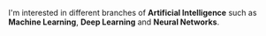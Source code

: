 I'm interested in different branches of __Artificial Intelligence__ such as __Machine Learning__, __Deep Learning__ and __Neural Networks__.
